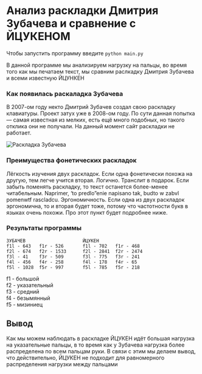 # Анализ раскладки Дмитрия Зубачева и сравнение с ЙЦУКЕНОМ

Чтобы запустить программу введите `python main.py`

В данной программе мы анализируем нагрузку на пальцы, во время того как мы печатаем текст, мы сравним раслкадку Дмитрия Зубачева и всеми известную ЙЦУНКЕН

### Как появилась раскаладка Зубачева

В 2007-ом году некто Дмитрий Зубачев создал свою раскладку клавиатуры. Проект затух уже в 2008-ом году. По сути данная попытка — самая известная из мелких, есть ещё много подобных, но такого отклика они не получали.
На данный момент сайт раскладки не работает.

![Раскладка Зубачева](https://i.ibb.co/VpBgnmq/zubachew.png)

### Преимущества фонетических раскладок
Лёгкость изучения двух раскладок. Если одна фонетически похожа на другую, тем легче учится вторая. Логично.
Транслит в подарок. Если забыть поменять раскладку, то текст останется более-менее читабельным. Naprimer, ‘to predlo”enie napisano tak, budto w zabvl pomenwtf rascladcu.
Эргономичность. Если одна из двух раскладок эргономична, то и вторая будет тоже, потому что частотности букв в языках очень похожи. Про этот пункт будет подробнее ниже.


### Результаты программы
    ЗУБАЧЕВ				        ЙЦУКЕН
    f1l - 643	f1r - 526		f1l - 702	f1r - 468
    f2l - 674	f2r - 1533		f2l - 2841	f2r - 2474
    f3l - 41	f3r - 509		f3l - 775	f3r - 241
    f4l - 456	f4r - 258		f4l - 178	f4r - 65
    f5l - 1028	f5r - 997		f5l - 785	f5r - 218

f1 - большой</br>
f2 - указательный</br>
f3 - средний</br>
f4 - безымянный</br>
f5 - мизиниец</br>

## Вывод
Как мы можем наблюдать в раскладке ЙЦУКЕН идёт большая нагрузка на указательные пальцы, в то время как у Зубачева нагрузка более распределена по всем пальцам руки. В связи с этим мы делаем вывод, что действительно, ЙЦУКЕН не подходит для равномерного распределения нагрузки между пальцами